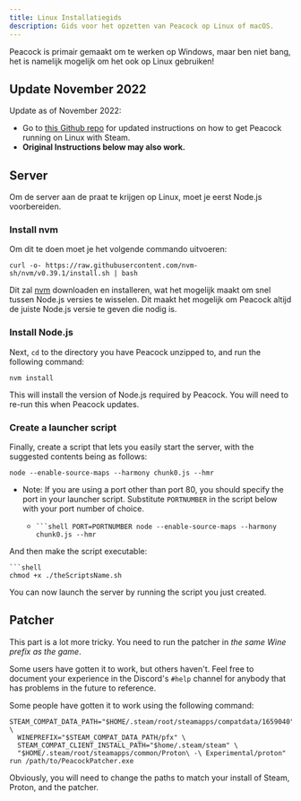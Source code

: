 ```yaml
---
title: Linux Installatiegids
description: Gids voor het opzetten van Peacock op Linux of macOS.
---
```


Peacock is primair gemaakt om te werken op Windows, maar ben niet bang, het is namelijk mogelijk om het ook op Linux gebruiken!

## Update November 2022

Update as of November 2022:

-   Go to [this Github repo](https://github.com/thepeacockproject/linux-steam-setup) for updated instructions on how to get Peacock running on Linux with Steam.
-   **Original Instructions below may also work.**

## Server

Om de server aan de praat te krijgen op Linux, moet je eerst Node.js voorbereiden.

### Install nvm

Om dit te doen moet je het volgende commando uitvoeren:

```shell
curl -o- https://raw.githubusercontent.com/nvm-sh/nvm/v0.39.1/install.sh | bash
```

Dit zal [nvm](https://nvm.sh) downloaden en installeren, wat het mogelijk maakt om snel tussen Node.js versies te wisselen. Dit maakt het mogelijk om Peacock altijd de juiste Node.js versie te geven die nodig is.

### Install Node.js

Next, `cd` to the directory you have Peacock unzipped to, and run the following command:

```shell
nvm install
```

This will install the version of Node.js required by Peacock. You will need to re-run this when Peacock updates.

### Create a launcher script

Finally, create a script that lets you easily start the server, with the suggested contents being as follows:

```shell
node --enable-source-maps --harmony chunk0.js --hmr
```

-   Note: If you are using a port other than port 80, you should specify the port in your launcher script. Substitute `PORTNUMBER` in the script below with your port number of choice.

    -   ` ```shell PORT=PORTNUMBER node --enable-source-maps --harmony chunk0.js --hmr `

And then make the script executable:

```shell
```shell
chmod +x ./theScriptsName.sh
```

You can now launch the server by running the script you just created.

## Patcher

This part is a lot more tricky. You need to run the patcher in *the same Wine prefix as the game*.

Some users have gotten it to work, but others haven't. Feel free to document your experience in the Discord's `#help` channel for anybody that has problems in the future to reference.

Some people have gotten it to work using the following command:

```shell
STEAM_COMPAT_DATA_PATH="$HOME/.steam/root/steamapps/compatdata/1659040" \
  WINEPREFIX="$STEAM_COMPAT_DATA_PATH/pfx" \
  STEAM_COMPAT_CLIENT_INSTALL_PATH="$home/.steam/steam" \
  "$HOME/.steam/root/steamapps/common/Proton\ -\ Experimental/proton" run /path/to/PeacockPatcher.exe
```

Obviously, you will need to change the paths to match your install of Steam, Proton, and the patcher.
